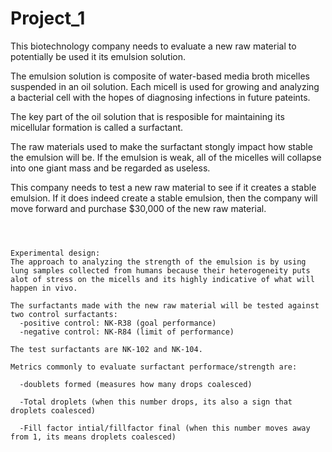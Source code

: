 # Project_1

This biotechnology company needs to evaluate a new raw material to potentially be used it its emulsion solution. 

The emulsion solution is composite of water-based media broth micelles suspended in an oil solution. Each micell is used for growing and analyzing a bacterial cell with the hopes of diagnosing infections in future pateints.

The key part of the oil solution that is resposible for maintaining its micellular formation is called a surfactant.

The raw materials used to make the surfactant stongly impact how stable the emulsion will be. If the emulsion is weak, all of the micelles will collapse into one giant mass and be regarded as useless. 

This company needs to test a new raw material to see if it creates a stable emulsion. If it does indeed create a stable emulsion, then the company will move forward and purchase $30,000 of the new raw material. 

~~~~~~



Experimental design:
The approach to analyzing the strength of the emulsion is by using lung samples collected from humans because their heterogeneity puts alot of stress on the micells and its highly indicative of what will happen in vivo.

The surfactants made with the new raw material will be tested against two control surfactants:
  -positive control: NK-R38 (goal performance)
  -negative control: NK-R84 (limit of performance)

The test surfactants are NK-102 and NK-104.

Metrics commonly to evaluate surfactant performace/strength are:

  -doublets formed (measures how many drops coalesced)
  
  -Total droplets (when this number drops, its also a sign that droplets coalesced)
  
  -Fill factor intial/fillfactor final (when this number moves away from 1, its means droplets coalesced) 
